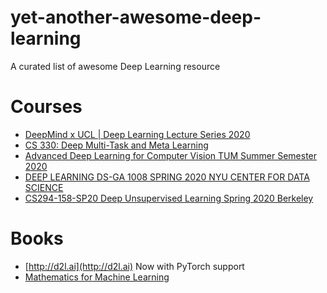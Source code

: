 # yet-another-awesome-deep-learning
A curated list of awesome Deep Learning resource

# Courses
* [DeepMind x UCL | Deep Learning Lecture Series 2020](https://www.youtube.com/playlist?list=PLqYmG7hTraZCDxZ44o4p3N5Anz3lLRVZF)
* [CS 330: Deep Multi-Task and Meta Learning](https://www.youtube.com/playlist?list=PLoROMvodv4rMC6zfYmnD7UG3LVvwaITY5)
* [Advanced Deep Learning for Computer Vision TUM Summer Semester 2020](https://www.youtube.com/playlist?list=PLog3nOPCjKBnjhuHMIXu4ISE4Z4f2jm39)
* [DEEP LEARNING DS-GA 1008 SPRING 2020 NYU CENTER FOR DATA SCIENCE](https://www.youtube.com/playlist?list=PLLHTzKZzVU9eaEyErdV26ikyolxOsz6mq)
* [CS294-158-SP20 Deep Unsupervised Learning Spring 2020 Berkeley](https://www.youtube.com/playlist?list=PLwRJQ4m4UJjPiJP3691u-qWwPGVKzSlNP)

# Books
* [http://d2l.ai](http://d2l.ai) Now with PyTorch support
* [Mathematics for Machine Learning](https://mml-book.github.iog)
